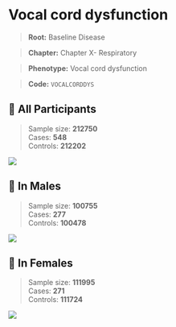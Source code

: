 # Vocal cord dysfunction

> **Root:** Baseline Disease  

> **Chapter:** Chapter X- Respiratory  

> **Phenotype:** Vocal cord dysfunction  

> **Code:** `VOCALCORDDYS`

## 🧪 All Participants  
> Sample size: **212750**  
> Cases: **548**  
> Controls: **212202**
<img src="/Disease/Figures/ALL/Baseline/VOCALCORDDYS.png"/>
<CsvTable src="/Disease_Data/ALL/Baseline/LG_VOCALCORDDYS.csv" label="🔍 View full results" />

## 👨 In Males  
> Sample size: **100755**  
> Cases: **277**  
> Controls: **100478**
<img src="/Disease/Figures/Male/Baseline/VOCALCORDDYS.png"/>
<CsvTable src="/Disease_Data/Male/Baseline/LG_VOCALCORDDYS.csv" label="🔍 View full results" />

## 👩 In Females  
> Sample size: **111995**  
> Cases: **271**  
> Controls: **111724**
<img src="/Disease/Figures/Female/Baseline/VOCALCORDDYS.png"/>
<CsvTable src="/Disease_Data/Female/Baseline/LG_VOCALCORDDYS.csv" label="🔍 View full results" />
